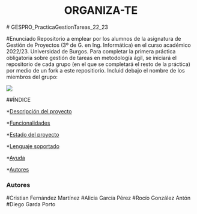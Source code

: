 <h1 align="center"> ORGANIZA-TE </h1>
# GESPRO_PracticaGestionTareas_22_23

#Enunciado
Repositorio a emplear por los alumnos de la asignatura de Gestión de Proyectos (3º de G. en Ing. Informática) en el curso académico 2022/23. Universidad de Burgos.  Para completar la primera práctica obligatoria sobre gestión de tareas en metodología ágil, se iniciará el repositorio de cada grupo (en el que se completará el resto de la práctica) por medio de un fork a este repositiorio.  Incluid debajo el nombre de los miembros del grupo:

<p align="left">
<img src="https://img.shields.io/badge/STATUS-EN%20DESAROLLO-green">
</p>

##ÍNDICE

*[Descripción del proyecto](#descripción-del-proyecto) 

*[Funcionalidades](#funcionalidades) 

*[Estado del proyecto](#estado-del-proyecto)

*[Lenguaje soportado](#lenguaje-soportado)

*[Ayuda](#ayuda)

*[Autores](#autores)


<h3 href="#autores">Autores</h3> 
#Cristian Fernández Martínez
#Alicia García Pérez
#Rocío González Antón
#Diego Garda Porto

